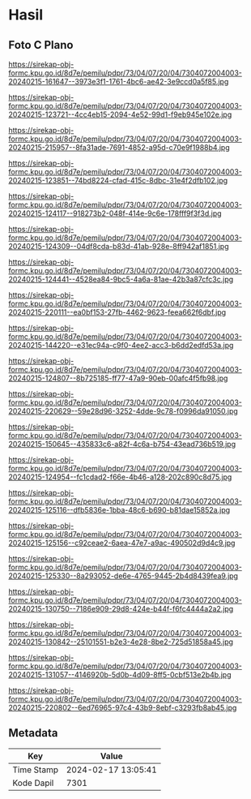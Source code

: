 # Hasil

## Foto C Plano

https://sirekap-obj-formc.kpu.go.id/8d7e/pemilu/pdpr/73/04/07/20/04/7304072004003-20240215-161647--3973e3f1-1761-4bc6-ae42-3e9ccd0a5f85.jpg

https://sirekap-obj-formc.kpu.go.id/8d7e/pemilu/pdpr/73/04/07/20/04/7304072004003-20240215-123721--4cc4eb15-2094-4e52-99d1-f9eb945e102e.jpg

https://sirekap-obj-formc.kpu.go.id/8d7e/pemilu/pdpr/73/04/07/20/04/7304072004003-20240215-215957--8fa31ade-7691-4852-a95d-c70e9f1988b4.jpg

https://sirekap-obj-formc.kpu.go.id/8d7e/pemilu/pdpr/73/04/07/20/04/7304072004003-20240215-123851--74bd8224-cfad-415c-8dbc-31e4f2dfb102.jpg

https://sirekap-obj-formc.kpu.go.id/8d7e/pemilu/pdpr/73/04/07/20/04/7304072004003-20240215-124117--918273b2-048f-414e-9c6e-178fff9f3f3d.jpg

https://sirekap-obj-formc.kpu.go.id/8d7e/pemilu/pdpr/73/04/07/20/04/7304072004003-20240215-124309--04df8cda-b83d-41ab-928e-8ff942af1851.jpg

https://sirekap-obj-formc.kpu.go.id/8d7e/pemilu/pdpr/73/04/07/20/04/7304072004003-20240215-124441--4528ea84-9bc5-4a6a-81ae-42b3a87cfc3c.jpg

https://sirekap-obj-formc.kpu.go.id/8d7e/pemilu/pdpr/73/04/07/20/04/7304072004003-20240215-220111--ea0bf153-27fb-4462-9623-feea662f6dbf.jpg

https://sirekap-obj-formc.kpu.go.id/8d7e/pemilu/pdpr/73/04/07/20/04/7304072004003-20240215-144220--e31ec94a-c9f0-4ee2-acc3-b6dd2edfd53a.jpg

https://sirekap-obj-formc.kpu.go.id/8d7e/pemilu/pdpr/73/04/07/20/04/7304072004003-20240215-124807--8b725185-ff77-47a9-90eb-00afc4f5fb98.jpg

https://sirekap-obj-formc.kpu.go.id/8d7e/pemilu/pdpr/73/04/07/20/04/7304072004003-20240215-220629--59e28d96-3252-4dde-9c78-f0996da91050.jpg

https://sirekap-obj-formc.kpu.go.id/8d7e/pemilu/pdpr/73/04/07/20/04/7304072004003-20240215-150645--435833c6-a82f-4c6a-b754-43ead736b519.jpg

https://sirekap-obj-formc.kpu.go.id/8d7e/pemilu/pdpr/73/04/07/20/04/7304072004003-20240215-124954--fc1cdad2-f66e-4b46-a128-202c890c8d75.jpg

https://sirekap-obj-formc.kpu.go.id/8d7e/pemilu/pdpr/73/04/07/20/04/7304072004003-20240215-125116--dfb5836e-1bba-48c6-b690-b81dae15852a.jpg

https://sirekap-obj-formc.kpu.go.id/8d7e/pemilu/pdpr/73/04/07/20/04/7304072004003-20240215-125156--c92ceae2-6aea-47e7-a9ac-490502d9d4c9.jpg

https://sirekap-obj-formc.kpu.go.id/8d7e/pemilu/pdpr/73/04/07/20/04/7304072004003-20240215-125330--8a293052-de6e-4765-9445-2b4d8439fea9.jpg

https://sirekap-obj-formc.kpu.go.id/8d7e/pemilu/pdpr/73/04/07/20/04/7304072004003-20240215-130750--7186e909-29d8-424e-b44f-f6fc4444a2a2.jpg

https://sirekap-obj-formc.kpu.go.id/8d7e/pemilu/pdpr/73/04/07/20/04/7304072004003-20240215-130842--25101551-b2e3-4e28-8be2-725d51858a45.jpg

https://sirekap-obj-formc.kpu.go.id/8d7e/pemilu/pdpr/73/04/07/20/04/7304072004003-20240215-131057--4146920b-5d0b-4d09-8ff5-0cbf513e2b4b.jpg

https://sirekap-obj-formc.kpu.go.id/8d7e/pemilu/pdpr/73/04/07/20/04/7304072004003-20240215-220802--6ed76965-97c4-43b9-8ebf-c3293fb8ab45.jpg


## Metadata

| Key        | Value               |
| ---------- | ------------------- |
| Time Stamp | 2024-02-17 13:05:41 |
| Kode Dapil | 7301                |



